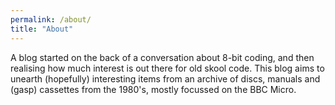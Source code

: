 ```yaml
---
permalink: /about/
title: "About"
---
```


A blog started on the back of a conversation about 8-bit coding, and then realising how much interest is out there for old skool code. This blog aims to unearth (hopefully) interesting items from an archive of discs, manuals and (gasp) cassettes from the 1980's, mostly focussed on the BBC Micro.